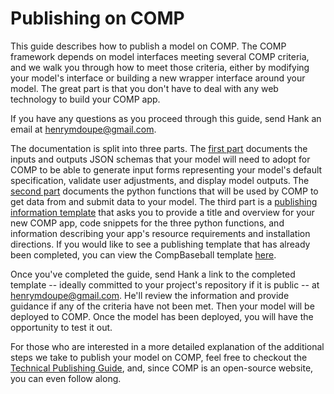 # Publishing on COMP

This guide describes how to publish a model on COMP. The COMP framework depends on model interfaces meeting several COMP criteria, and we walk you through how to meet those criteria, either by modifying your model's interface or building a new wrapper interface around your model. The great part is that you don't have to deal with any web technology to build your COMP app.

If you have any questions as you proceed through this guide, send Hank an email at henrymdoupe@gmail.com.

The documentation is split into three parts. The [first part](IOSCHEMA.md) documents the inputs and outputs JSON schemas that your model will need to adopt for COMP to be able to generate input forms representing your model's default specification, validate user adjustments, and display model outputs. The [second part](ENDPOINTS.md) documents the python functions that will be used by COMP to get data from and submit data to your model. The third part is a [publishing information template](TEMPLATE.md) that asks you to provide a title and overview for your new COMP app, code snippets for the three python functions, and information describing your app's resource requirements and installation directions. If you would like to see a publishing template that has already been completed, you can view the CompBaseball template [here](https://github.com/hdoupe/matchups/blob/master/comptemplate.md).

Once you've completed the guide, send Hank a link to the completed template -- ideally committed to your project's repository if it is public -- at henrymdoupe@gmail.com. He'll review the  information and provide guidance if any of the criteria have not been met. Then your model will be deployed to COMP. Once the model has been deployed, you will have the opportunity to test it out.

For those who are interested in a more detailed explanation of the additional steps we  take to publish your model on COMP, feel free to checkout the [Technical Publishing Guide](TECHNICALPUBLISH.md), and, since COMP is an open-source website, you can even follow along.